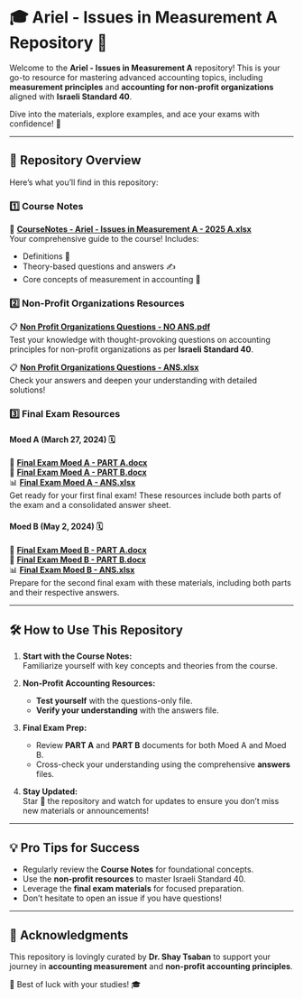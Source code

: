 # 🎓 Ariel - Issues in Measurement A Repository 🌟  
Welcome to the **Ariel - Issues in Measurement A** repository! This is your go-to resource for mastering advanced accounting topics, including **measurement principles** and **accounting for non-profit organizations** aligned with **Israeli Standard 40**.  

Dive into the materials, explore examples, and ace your exams with confidence! 🚀  

---

## 📂 Repository Overview  
Here’s what you’ll find in this repository:  

### 1️⃣ **Course Notes**  
📄 [**CourseNotes - Ariel - Issues in Measurement A - 2025 A.xlsx**](./CourseNotes%20-%20Ariel%20-%20Issues%20in%20Measurement%20A%20-%202025%20A.xlsx)  
Your comprehensive guide to the course! Includes:  
- Definitions 📘  
- Theory-based questions and answers ✍️  
- Core concepts of measurement in accounting 💼  

### 2️⃣ **Non-Profit Organizations Resources**  
📋 [**Non Profit Organizations Questions - NO ANS.pdf**](./Non%20Profit%20Organizations%20Questions%20-%20NO%20ANS.pdf)  
Test your knowledge with thought-provoking questions on accounting principles for non-profit organizations as per **Israeli Standard 40**.  

📋 [**Non Profit Organizations Questions - ANS.xlsx**](./Non%20Profit%20Organizations%20Questions%20-%20ANS.xlsx)  
Check your answers and deepen your understanding with detailed solutions!  

### 3️⃣ **Final Exam Resources**  
#### Moed A (March 27, 2024) 🗓️  
📄 [**Final Exam Moed A - PART A.docx**](./Final%20Exam%20Moed%20A%20-%2027032024%20-%20PART%20A.docx)  
📄 [**Final Exam Moed A - PART B.docx**](./Final%20Exam%20Moed%20A%20-%2027032024%20-%20PART%20B.docx)  
📊 [**Final Exam Moed A - ANS.xlsx**](./Final%20Exam%20Moed%20A%20-%2027032024%20-%20ANS.xlsx)  
Get ready for your first final exam! These resources include both parts of the exam and a consolidated answer sheet.  

#### Moed B (May 2, 2024) 🗓️  
📄 [**Final Exam Moed B - PART A.docx**](./Final%20Exam%20Moed%20B%20-%2002052024%20-%20PART%20A.docx)  
📄 [**Final Exam Moed B - PART B.docx**](./Final%20Exam%20Moed%20B%20-%2002052024%20-%20PART%20B.docx)  
📊 [**Final Exam Moed B - ANS.xlsx**](./Final%20Exam%20Moed%20B%20-%2002052024%20-%20ANS.xlsx)  
Prepare for the second final exam with these materials, including both parts and their respective answers.  

---

## 🛠️ How to Use This Repository  
1. **Start with the Course Notes:**  
   Familiarize yourself with key concepts and theories from the course.  

2. **Non-Profit Accounting Resources:**  
   - **Test yourself** with the questions-only file.  
   - **Verify your understanding** with the answers file.  

3. **Final Exam Prep:**  
   - Review **PART A** and **PART B** documents for both Moed A and Moed B.  
   - Cross-check your understanding using the comprehensive **answers** files.  

4. **Stay Updated:**  
   Star 🌟 the repository and watch for updates to ensure you don’t miss new materials or announcements!  

---

## 💡 Pro Tips for Success  
- Regularly review the **Course Notes** for foundational concepts.  
- Use the **non-profit resources** to master Israeli Standard 40.  
- Leverage the **final exam materials** for focused preparation.  
- Don’t hesitate to open an issue if you have questions!  

---

## 🙌 Acknowledgments  
This repository is lovingly curated by **Dr. Shay Tsaban** to support your journey in **accounting measurement** and **non-profit accounting principles**.  

🎯 Best of luck with your studies! 🎓  
